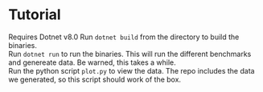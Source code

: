 # Tutorial

Requires Dotnet v8.0
Run `dotnet build` from the directory to build the binaries.  
Run `dotnet run` to run the binaries. This will run the different benchmarks and genereate data. Be warned, this takes a while.  
Run the python script `plot.py` to view the data. The repo includes the data we generated, so this script should work of the box.
